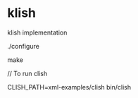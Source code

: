 # klish
klish implementation

./configure

make

// To run clish 

CLISH_PATH=xml-examples/clish bin/clish  
